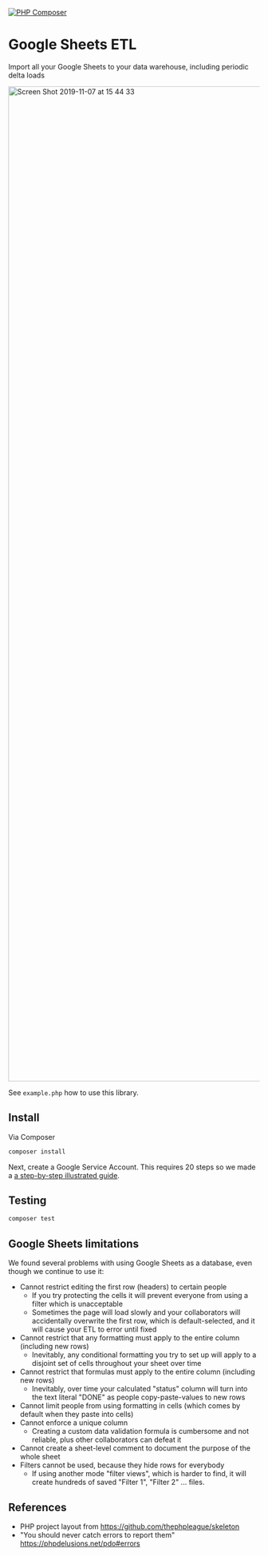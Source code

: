 [![PHP Composer](https://github.com/fulldecent/google-sheets-etl/actions/workflows/php.yml/badge.svg)](https://github.com/fulldecent/google-sheets-etl/actions/workflows/php.yml)

Google Sheets ETL
=================

Import all your Google Sheets to your data warehouse, including periodic delta loads

<img width="1993" alt="Screen Shot 2019-11-07 at 15 44 33" src="https://user-images.githubusercontent.com/382183/68426182-91f86d00-0175-11ea-8915-3ca3700488bd.png">


See `example.php` how to use this library.

## Install

Via Composer

```sh
composer install
```

Next, create a Google Service Account. This requires 20 steps so we made a [a step-by-step illustrated guide](GOOGLE-SETUP.md).

## Testing

```sh
composer test
```

## Google Sheets limitations

We found several problems with using Google Sheets as a database, even though we continue to use it:

- Cannot restrict editing the first row (headers) to certain people
  - If you try protecting the cells it will prevent everyone from using a filter which is unacceptable
  - Sometimes the page will load slowly and your collaborators will accidentally overwrite the first row, which is default-selected, and it will cause your ETL to error until fixed
- Cannot restrict that any formatting must apply to the entire column (including new rows)
  - Inevitably, any conditional formatting you try to set up will apply to a disjoint set of cells throughout your sheet over time
- Cannot restrict that formulas must apply to the entire column (including new rows)
  - Inevitably, over time your calculated "status" column will turn into the text literal "DONE" as people copy-paste-values to new rows
- Cannot limit people from using formatting in cells (which comes by default when they paste into cells)
- Cannot enforce a unique column
  - Creating a custom data validation formula is cumbersome and not reliable, plus other collaborators can defeat it
- Cannot create a sheet-level comment to document the purpose of the whole sheet 
- Filters cannot be used, because they hide rows for everybody
  - If using another mode "filter views", which is harder to find, it will create hundreds of saved "Filter 1", "Filter 2" ... files.

## References

* PHP project layout from https://github.com/thephpleague/skeleton
* "You should never catch errors to report them" https://phpdelusions.net/pdo#errors
